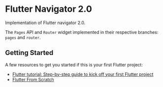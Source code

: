 # Flutter Navigator 2.0

Implementation of Flutter navigator 2.0.

The `Pages` API and `Router` widget implemented in their respective branches: `pages` and `router`. 

## Getting Started

A few resources to get you started if this is your first Flutter project:

- [Flutter tutorial: Step-by-step guide to kick off your first Flutter project](https://blog.codemagic.io/flutter-step-by-step-tutorial/)
- [Flutter From Scratch](https://www.youtube.com/playlist?list=PLrAxI-YVFPOqjARFSbxWe5_2XDT40fZn6)

